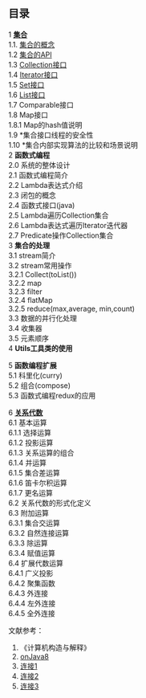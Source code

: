 ## 目录
1 [**集合**](https://github.com/chenwei1905/JavaLearning/blob/master/Collection.md)  
1.1. [集合的概念]()  
1.2 [集合的API]()    
1.3 [Collection接口]()    
1.4 [Iterator接口]()    
1.5 [Set接口]()    
1.6 [List接口]()    
1.7 Comparable接口      
1.8 Map接口      
1.8.1 Map的hash值说明  
1.9 \*集合接口线程的安全性  
1.10 \*集合内部实现算法的比较和场景说明  
2 **函数式编程**   
2.0 系统的整体设计  
2.1 函数式编程简介  
2.2 Lambda表达式介绍  
2.3 闭包的概念  
2.4 函数式接口(java)  
2.5 Lambda遍历Collection集合  
2.6 Lambda表达式遍历Iterator迭代器  
2.7 Predicate操作Collection集合  
3 **集合的处理**  
3.1 stream简介  
3.2 stream常用操作  
3.2.1 Collect(toList())  
3.2.2 map  
3.2.3 filter    
3.2.4 flatMap  
3.2.5 reduce(max,average, min,count)  
3.3 数据的并行化处理  
3.4 收集器  
3.5 元素顺序  
4 **Utils工具类的使用**  
  
5 **函数编程扩展**    
5.1 科里化(curry)  
5.2 组合(compose)  
5.3 函数式编程redux的应用  

6 [**关系代数**](https://github.com/chenwei1905/JavaLearning/blob/master/RelationAlgebra.md)  
6.1 基本运算  
6.1.1 选择运算  
6.1.2 投影运算  
6.1.3 关系运算的组合  
6.1.4 并运算  
6.1.5 集合差运算  
6.1.6 笛卡尔积运算  
6.1.7 更名运算  
6.2 关系代数的形式化定义  
6.3 附加运算  
6.3.1 集合交运算  
6.3.2 自然连接运算  
6.3.3 除运算  
6.3.4 赋值运算  
6.4 扩展代数运算  
6.4.1 广义投影  
6.4.2 聚集函数  
6.4.3 外连接  
6.4.4 左外连接  
6.4.5 全外连接  


文献参考：
1. 《计算机构造与解释》
2. [onJava8](https://github.com/LingCoder/OnJava8)
3. [连接1](https://wenku.baidu.com/view/38f17b1fc5da50e2524d7fad.html)
4. [连接2](https://www.cnblogs.com/snowInPluto/p/5981400.html)
5. [连接3](http://c.biancheng.net/view/6805.html)



